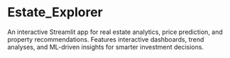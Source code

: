 # Estate_Explorer
An interactive Streamlit app for real estate analytics, price prediction, and property recommendations. Features interactive dashboards, trend analyses, and ML-driven insights for smarter investment decisions.
